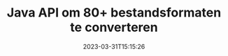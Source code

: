 ---
############################# Static ############################
layout: "product"
date: 2023-03-31T15:15:26
draft: false

product: "Conversion"
product_tag: "conversion"
platform: Java
platform_tag: java

############################# Head ############################
head_title: "Java Documentconversie-API | Converteer PDF Word Excel PPTX HTML-afbeeldingen"
head_description: "Java Documentconversie-API. Converteer PDF Word DOC DOCX, Excel Spreadsheets PPT PPTX, HTML, PSD, MPT MPP, E-mail MSG EMLX, AutoCAD & afbeeldingsbestandsformaten."

############################# Header ############################
title: "Java API om 80+ bestandsformaten te converteren"
description: "Eenvoudige API om document- en beeldconversiefunctionaliteit te integreren in Java-applicaties zonder externe software te installeren."
button:
    enable: true
    icon: "fas fa-arrow-down"
    label: "Download gratis proefversie"
    link: "https://downloads.groupdocs.com/conversion/java"

############################# SubMenu ############################
submenu:
    enable: true
    
    left:
        img_alt: "GroupDocs.Conversion for Java"
        image: "https://www.groupdocs.cloud/templates/groupdocs/images/product-logos/groupdocs-conversion-java.png"
        product: "GroupDocs.Conversion"
        platform: "Java"

    middle:
        button:
            # button loop
            - link: "#overview"
              text: "Overzicht"

            # button loop
            - link: "#features"
              text: "Functies"

            # button loop
            - link: "#support"
              text: "Steun"

            # button loop
            - link: "https://products.groupdocs.app/conversion"
              text: "Live demonstratie"

            # button loop
            - link: "https://purchase.groupdocs.com/pricing/conversion/java"
              text: "Prijzen"

    right:
        link_download: "https://downloads.groupdocs.com/conversion"
        link_learn: "https://docs.groupdocs.com/conversion/java/"
        link_buy: "https://purchase.groupdocs.com"

############################# Overview ############################
overview:
    enable: true
    content: |
      GroupDocs.Conversion for Java combineert een krachtige set documentconversie-API's om afbeeldingen en documentindelingen in uw Java-toepassingen weer te geven zonder dat u extra software hoeft te installeren. Het rastert de documenten van nature en converteert ze naar SVG+HTML+CSS om de kwaliteit van het bekijken van documenten te verbeteren en tegelijkertijd een echte tekst, high-fidelity-uitvoer te leveren. Met behulp van de documentrendering-API - bekijk snel PDF, HTML, XML, Microsoft Office Word, Excel-werkbladen, PowerPoint-presentaties, Outlook-e-mails, Visio-diagrammen, Project, metabestanden, afbeeldingen en verschillende andere bestandsindelingen met gemak en minder programmeerrisico's. Het kan ook met een wachtwoord beveiligde bestanden weergeven en het mogelijk maken om na de weergave een documentweergave als HTML-, afbeeldings- of PDF-vorm te krijgen. Onze bestandsconversiebibliotheek is behoorlijk aanpasbaar, omdat u het hele document kunt weergeven of het gedeeltelijk kunt weergeven om het proces te versnellen. Via GroupDocs.Conversion voor Java API kunt u pagina's, specifieke celbereiken in een spreadsheet bekijken of zelfs een afzonderlijke documentlaag weergeven in formaten, zoals PDF en CAD.

      Met de GroupDocs.Conversion for Java API kunt u documenten weergeven met/zonder annotaties of opmerkingen voor ondersteunde bestandsindelingen. Het stelt u ook in staat om aangepaste lettertypemappen toe te voegen en basisdocumentinformatie te extraheren, zoals FileType, Extension, Name, PageCount, enz.
    tabs:
      enable: true
      
      ## TAB ONE ##
      tab_one:
        description: |
          Hieronder volgt een overzicht van GroupDocs.Conversion for Java:
        
        right:
          enable: true
          icon: "fab fa-html5"
          title: "Overzicht"
          content: |
            * Automatisch bestandstype detecteren
            * Documenten converteren
            * Presentaties converteren
            * Spreadsheets converteren
            * Rasterafbeeldingen converteren
            * PDF-documenten converteren
            * Andere formaten converteren
            * Watermerk toepassen
            * Specificeer bestandswachtwoord
            * Conversie aanpassen

      ## TAB TWO ##
      tab_two:
        description: |
          GroupDocs.Conversion for Java ondersteunt conversie tussen alle populaire en veelgebruikte [documentbestandsindelingen](https://docs.groupdocs.com/conversion/net/supported-document-formats/).

        left:
          enable: true
          table:
            # table loop
            - title: "Converteren van:"
              content: |
                * **Documenten**: DOC, DOCX, DOCM, DOT, DOTX, DOTM, RTF, TXT, ODT, OTT
                * **Spreadsheets**: XLS, XLSX, XLSM, XLSB, CSV, XLS2003, ODS, TSV, XLT, XLTX, XLTM, XLAM, FODS, SXC
                * **Presentaties**: PPT, PPTX, PPS, PPSX, ODP, POT, POTX, POTM, PPTM, PPSM, FODP
                * **Afbeeldingen**: TIF, TIFF, JPG, JPEG, PNG, GIF, BMP, ICO, DIB, JPC, JPEG-LS, JPEG2000
                * **Draagbaar**: PDF, XPS, OXPS, EPUB
                * **HTML**: HTM, HTML, MHTML
                * **Metabestanden**: EMZ, WMZ
                * **PhotoShop**: PSD
                * **Project**: MPP, MPT, MPX
                * **Outlook**: PST, OST
                * **E-mail**: MSG, EML, EMLX
                * **Diagrammen**: VSD, VSDX, VSDM, VSS, VSSM, VST, VSTM, VSX, VTX, VDW, VDX, SVG, SVGZ
                * **AutoCAD**: DXF, DWG, DWF, STL, IFC, DWT
                * **PostScript**: EPS, PS, PSL, CGM
                * **CorelDRAW**: CDR, CMX
                * **Overig**: VCF, PLT, LGS, OTG, MD, AI, LOG

        right:
          enable: true
          table:
            # table loop
            - title: "Omzetten naar:"
              content: |
                * **Documenten**: DOC, DOCX, DOCM, DOT, DOTX, DOTM, RTF, TXT, ODT, OTT
                * **Spreadsheets**: XLS, XLSX, XLSM, XLSB, CSV, XLS2003, TSV, XLTX, ODS, XLAM, FODS, DIF, SXC
                * **Presentaties**: PPT, PPTX, PPS, PPSX, ODP, POTX, POTM, PPTM, PPSM, FODP
                * **Afbeeldingen**: TIF, TIFF, JPG, JPEG, PNG, GIF, BMP, ICO, JPEG2000
                * **Metabestanden**: EMF, WMF, EMZ, WMZ
                * **Diagrammen**: SVGZ
                * **Draagbaar**: PDF, XPS
                * **HTML**: HTM, HTML, MHTML
                * **Overig**: MD

      ## TAB THREE ##
      tab_three:
        description: |
          GroupDocs.Conversion for Java ondersteunt de volgende besturingssystemen, frameworks en pakketbeheerders:
      
        left:
          enable: true
          table:
            # table loop
            - icon: "fab fa-windows"
              title: "Besturingssystemen"
              content: |
                Windows Desktop, Windows Server, Linux, MacOS

            # table loop
            - icon: "fas fa-code"
              title: "Ondersteunde kaders"
              content: |
                Java runtime: J2SE 6.0 and above

        right:
          enable: true
          table:
            # table loop
            - icon: "fas fa-box"
              title: "Pakket manager"
              content: |
                Maven

            # table loop
            - icon: "fas fa-tools"
              title: "Pakket manager"
              content: |
                NetBeans, Intellij IDEA, Eclipse, etc.

############################# Features ############################
features:
    enable: true
    title: "GroupDocs.Conversion for Java Functies"

    feature:
      # feature loop
      - icon: "fas fa-copy"
        content: "Eenvoudige integratie en licenties op maat"

      # feature loop
      - icon: "fas fa-eye"
        content: "Standaard zoomoptie instellen bij het converteren naar woorden, dia's of cellen"

      # feature loop
      - icon: "fas fa-bolt"
        content: "Converteer naar/van alle populaire rasterafbeeldingsindelingen en wijs afbeelding DPI, hoogte en breedte toe"
      
      # feature loop
      - icon: "fas fa-file-powerpoint"
        content: "PDF en afbeelding converteren naar grijswaarden en PDF-document voor het web lineariseren"

      # feature loop
      - icon: "fas fa-code"
        content: "Specificeer bladwijzerniveau, kopniveau en uitgebreid niveau in Word naar PDF/XPS-conversie"

      # feature loop
      - icon: "fas fa-cloud"
        content: "Configureer en plaats watermerk in geconverteerd document als achtergrond om achter tekst weer te geven"

      # feature loop
      - icon: "fas fa-remove-format"
        content: "E-mailheader renderen tijdens conversie van e-mail"

      # feature loop
      - icon: "fas fa-comment-slash"
        content: "Stel aangepaste lettertypemappen in en laad/vervang lettertype expliciet tijdens documentconversie"

      # feature loop
      - icon: "fas fa-location-arrow"
        content: "Standaardlettertype instellen om ontbrekende lettertypen te vervangen voor conversie van documenten, dia's en spreadsheets"

      # feature loop
      - icon: "fas fa-wrench"
        content: "Converteer spreadsheet met rasterlijnen en verwijder opmerkingen van dia's tijdens conversie"

      # feature loop
      - icon: "fas fa-columns"
        content: "Converteer specifieke documentpagina's als PDF-formaat en converteer specifiek celbereik in spreadsheets"

      # feature loop
      - icon: "fas fa-file-word"
        content: "Verborgen bladen weergeven en lege rijen en kolommen overslaan tijdens het converteren van spreadsheets"

      # feature loop
      - icon: "fas fa-envelope"
        content: "Tel het totale aantal pagina's van een document en stel het wachtwoord in op onbeveiligd document tijdens conversie"

      # feature loop
      - icon: "fas fa-print"
        content: "Optie om annotaties en ingesloten bestanden uit PDF te verwijderen"

      # feature loop
      - icon: "fas fa-file-archive"
        content: "HTML 5 compatibele markeringen maken bij het converteren naar HTML"

      # feature loop
      - icon: "fas fa-lock"
        content: "Automatisch brontype detecteren en alle mogelijke conversies retourneren bij het converteren van stream"

      # feature loop
      - icon: "fas fa-file-code"
        content: "Mogelijkheid om elke pagina in een aparte stream terug te sturen tijdens het converteren naar PDF of HTML"
      
      # feature loop
      - icon: "fas fa-fill-drip"
        content: "Toon/verberg markeringen, opmerkingen en volg wijzigingen tijdens het converteren vanuit Word"

      # feature loop
      - icon: "fas fa-file-excel"
        content: "DOCX naar Tiff G3-conversie met schaduwoptie"

      # feature loop
      - icon: "fas fa-heading"
        content: "Converteer specifieke lay-outs bij het converteren van een CAD-document"

      # feature loop
      - icon: "fas fa-project-diagram"
        content: "Automatische naamgeving bij het opslaan van een geconverteerd document naar een bestand"

      # feature loop
      - icon: "fas fa-cube"
        content: "Metered Licensing Ondersteund om te worden gefactureerd op basis van het gebruik van de API"

      # feature loop
      - icon: "fab fa-uncharted"
        content: "Diagrammen converteren naar bestandsindelingen voor tekstverwerking"
      
      # feature loop
      - icon: "fab fa-uncharted"
        content: "Paginanummers toevoegen tijdens het converteren van HTML naar tekstverwerkingsdocument"

      # feature loop
      - icon: "fab fa-uncharted"
        content: "Converteer XML-documenten naar elk formaat zonder transformatie"

      # feature loop
      - icon: "fab fa-uncharted"
        content: "Volg de voortgang van de bestandsconversie (start, einde) rechtstreeks vanuit de clienttoepassing"

    more_feature:
      # more_feature_loop
      - title: "Eenvoudige conversie van documentindelingen met Java"
        content: |
          U kunt bestandsindelingen van een groot aantal documenttypen converteren met behulp van de GroupDocs.Conversion for Java API. Hier krijgt u een paar regels code te zien om een ​​eenvoudige documentconversie met Java uit te voeren.  
            
          {features.more_feature.step1} 
          {features.more_feature.step2} 
          {features.more_feature.step3} 
            
          ```java    
           // Laad bronbestand DOCX voor conversie
          Converter converter = new Converter("input.docx");
          // Bereid conversie-opties voor voor doelformaat PDF
          ConvertOptions convertOptions = new FileType().fromExtension("pdf").getConvertOptions();
          // Converteren naar PDF formaat
          converter.convert("output.pdf", convertOptions);
          ```
            
      # more_feature_loop
      - title: "Document lezen van URL of pad voor conversie"
        content: "Met behulp van de GroupDocs.Conversion for Java API kunt u het invoerdocument lezen van zowel een bestandspad als een URL. Terwijl u het uitvoerdocument als een bestand kunt opslaan of de uitvoer rechtstreeks naar een stream kunt verzenden."

      # more_feature_loop
      - title: "Uitgebreide technische ondersteuning"
        content: |
          GroupDocs.Conversion for Java is een eenvoudige en to-the-point API die u vrij eenvoudig kunt integreren in uw op Java gebaseerde applicaties. Om u echter in een mum van tijd aan de slag te helpen, bieden we ook eenvoudig te volgen codevoorbeelden en uitgebreide API-documentatie.  
            
          * PdfA_1A
          * PdfA_1B
          * PdfA_2A
          * PdfA_3A
          * PdfA_2B
          * PdfA_2U
          * PdfA_3B
          * PdfA_3U
          * v1_3
          * v1_4
          * v1_5
          * v1_6
          * v1_7
          * PdfX_1A
          * PdfX3

############################# Support ############################
support:
    enable: true

############################# Solutions ############################
solutions:
    enable: true
    title: "GroupDocs.Conversion biedt documentconversie-API's voor andere populaire ontwikkelomgevingen"

    solution:
        # solution loop
        - img_alt: "GroupDocs.Conversion voor .NET"
          image: "https://www.groupdocs.cloud/templates/groupdocs/images/product-logos/groupdocs-conversion-net.png"
          product: "GroupDocs.Conversion"
          platform: ".NETTO"
          link: "/conversie/netto/"

############################# Back to top ###############################
back_to_top:
  enable: true
---